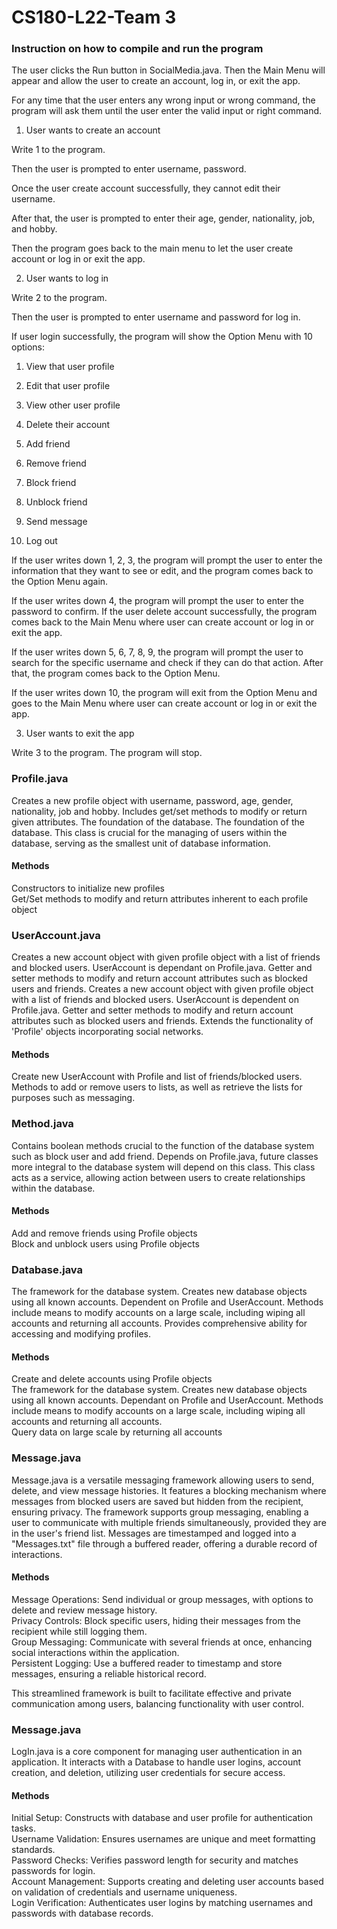 # CS180-L22-Team 3

### Instruction on how to compile and run the program

The user clicks the Run button in SocialMedia.java. Then the Main Menu will appear and allow the user to create an account, log in, or exit the app.

For any time that the user enters any wrong input or wrong command, the program will ask them until the user enter the valid input or right command.

1. User wants to create an account

Write 1 to the program.

Then the user is prompted to enter username, password.

Once the user create account successfully, they cannot edit their username.

After that, the user is prompted to enter their age, gender, nationality, job, and hobby.

Then the program goes back to the main menu to let the user create account or log in or exit the app.

2. User wants to log in

Write 2 to the program.

Then the user is prompted to enter username and password for log in. 

If user login successfully, the program will show the Option Menu with 10 options:

1. View that user profile
  
2. Edit that user profile

3. View other user profile

4. Delete their account

5. Add friend

6. Remove friend

7. Block friend

8. Unblock friend

9. Send message

10. Log out

If the user writes down 1, 2, 3, the program will prompt the user to enter the information that they want to see or edit, and the program comes back to the Option Menu again.

If the user writes down 4, the program will prompt the user to enter the password to confirm. If the user delete account successfully, the program comes back to the Main Menu where user can create account or log in or exit the app.

If the user writes down 5, 6, 7, 8, 9, the program will prompt the user to search for the specific username and check if they can do that action. After that, the program comes back to the Option Menu.

If the user writes down 10, the program will exit from the Option Menu and goes to the Main Menu where user can create account or log in or exit the app.


3. User wants to exit the app

Write 3 to the program. The program will stop.

### Profile.java <br/>
Creates a new profile object with username, password, age, gender, nationality, job and hobby. Includes get/set methods to modify or return given attributes.
The foundation of the database.
The foundation of the database. This class is crucial for the managing of users within the database, serving as the smallest unit of database information.
#### Methods
Constructors to initialize new profiles
<br/>
Get/Set methods to modify and return attributes inherent to 
each profile object
<br/>

### UserAccount.java <br/>
Creates a new account object with given profile object with a list of friends and blocked users. UserAccount is dependant on Profile.java. Getter and setter methods to modify and return account attributes such as blocked users and friends.
Creates a new account object with given profile object with a list of friends and blocked users. UserAccount is dependent on Profile.java. 
Getter and setter methods to modify and return account attributes such as blocked users and friends.
Extends the functionality of 'Profile' objects incorporating social networks.
<br/>
#### Methods 
Create new UserAccount with Profile and list of friends/blocked users. 
<br/>
Methods to add or remove users to lists, as well as retrieve the lists for purposes such as messaging.
<br/>
### Method.java <br/>
Contains boolean methods crucial to the function of the database system such as block user and add friend. Depends on Profile.java, future classes more integral to the database system will depend on this class.
This class acts as a service, allowing action between users to create relationships within the database.
#### Methods
Add and remove friends using Profile objects
<br/>
Block and unblock users using Profile objects
### Database.java <br/>

The framework for the database system. Creates new database objects using all known accounts. Dependent on Profile and UserAccount. 
Methods include means to modify accounts on a large scale, including wiping all accounts and returning all accounts. Provides comprehensive ability for accessing and modifying profiles.
#### Methods
Create and delete accounts using Profile objects
<br/>
The framework for the database system. Creates new database objects using all known accounts. Dependant on Profile and UserAccount. Methods include means to modify accounts on a large scale, including wiping all accounts and returning all accounts.
<br/>
Query data on large scale by returning all accounts

### Message.java <br/>

Message.java is a versatile messaging framework allowing users to send, delete, and view message histories. It features a blocking mechanism where messages from blocked users are saved but hidden from the recipient, ensuring privacy. The framework supports group messaging, enabling a user to communicate with multiple friends simultaneously, provided they are in the user's friend list. Messages are timestamped and logged into a "Messages.txt" file through a buffered reader, offering a durable record of interactions.

#### Methods
Message Operations: Send individual or group messages, with options to delete and review message history.<br/>
Privacy Controls: Block specific users, hiding their messages from the recipient while still logging them.<br/>
Group Messaging: Communicate with several friends at once, enhancing social interactions within the application.<br/>
Persistent Logging: Use a buffered reader to timestamp and store messages, ensuring a reliable historical record.<br/>

This streamlined framework is built to facilitate effective and private communication among users, balancing functionality with user control.
<br/>

### Message.java <br/>

LogIn.java is a core component for managing user authentication in an application. It interacts with a Database to handle user logins, account creation, and deletion, utilizing user credentials for secure access.

#### Methods
Initial Setup: Constructs with database and user profile for authentication tasks.<br/>
Username Validation: Ensures usernames are unique and meet formatting standards.<br/>
Password Checks: Verifies password length for security and matches passwords for login.<br/>
Account Management: Supports creating and deleting user accounts based on validation of credentials and username uniqueness.<br/>
Login Verification: Authenticates user logins by matching usernames and passwords with database records.
<br/>
